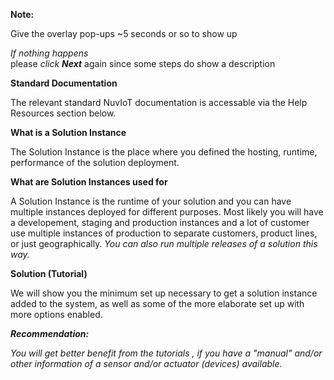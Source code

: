 **Note:**  

Give the overlay pop-ups ~5 seconds or so to show up  

_If nothing happens_  
    please _click **Next**_ again since some steps do show a description  
  
**Standard Documentation**

The relevant standard NuvIoT documentation is accessable via the Help Resources section below.

**What is a Solution Instance**

The Solution Instance is the place where you defined the hosting, runtime, performance of the solution deployment.  
  
**What are Solution Instances used for**

A Solution Instance is the runtime of your solution and you can have multiple instances deployed for different purposes.  Most likely you will have a developement, staging and production instances and a lot of customer use multiple instances of production to separate customers, product lines, or just geographically.   _You can also run multiple releases of a solution this way._  

**Solution (Tutorial)**

We will show you the minimum set up necessary to get a solution instance added to the system, as well as some of the more elaborate set up with more options enabled.

**_Recommendation:_**

_You will get better benefit from the tutorials , if you have a "manual" and/or other information of a sensor and/or actuator (devices) available._

